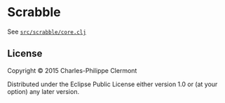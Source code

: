 # Scrabble

See [`src/scrabble/core.clj`](https://github.com/charlespwd/scrabble/blob/master/src/scrabble/core.clj)

## License

Copyright © 2015 Charles-Philippe Clermont

Distributed under the Eclipse Public License either version 1.0 or (at
your option) any later version.
